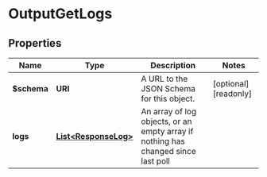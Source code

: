 

# OutputGetLogs


## Properties

| Name | Type | Description | Notes |
|------------ | ------------- | ------------- | -------------|
|**$schema** | **URI** | A URL to the JSON Schema for this object. |  [optional] [readonly] |
|**logs** | [**List&lt;ResponseLog&gt;**](ResponseLog.md) | An array of log objects, or an empty array if nothing has changed since last poll |  |



